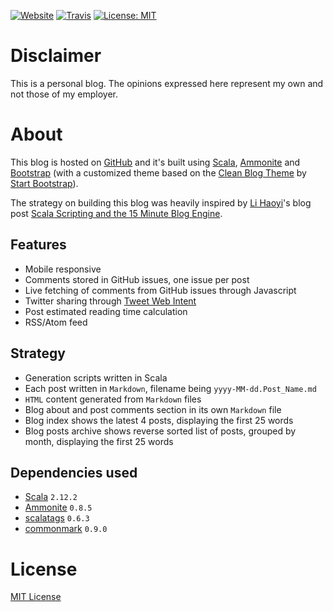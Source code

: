 [![Website](https://img.shields.io/website-up-down-green-red/https/pbassiner.github.io.svg)](https://pbassiner.github.io/)
[![Travis](https://img.shields.io/travis/pbassiner/pbassiner.github.io/master.svg)](https://travis-ci.org/pbassiner/pbassiner.github.io)
[![License: MIT](https://img.shields.io/badge/license-MIT%20License-blue.svg)](https://raw.githubusercontent.com/pbassiner/pbassiner.github.io/master/LICENSE)

# Disclaimer
This is a personal blog. The opinions expressed here represent my own and not those of my employer.

# About
This blog is hosted on [GitHub](https://github.com/) and it's built using [Scala](http://www.scala-lang.org/), [Ammonite](https://github.com/lihaoyi/Ammonite) and [Bootstrap](http://getbootstrap.com) (with a customized theme based on the [Clean Blog Theme](https://github.com/BlackrockDigital/startbootstrap-clean-blog) by [Start Bootstrap](http://startbootstrap.com/)).

The strategy on building this blog was heavily inspired by [Li Haoyi](https://twitter.com/li_haoyi)'s blog post [Scala Scripting and the 15 Minute Blog Engine](http://www.lihaoyi.com/post/ScalaScriptingandthe15MinuteBlogEngine.html).

## Features
* Mobile responsive
* Comments stored in GitHub issues, one issue per post
* Live fetching of comments from GitHub issues through Javascript
* Twitter sharing through [Tweet Web Intent](https://dev.twitter.com/web/tweet-button/web-intent)
* Post estimated reading time calculation
* RSS/Atom feed

## Strategy
* Generation scripts written in Scala
* Each post written in `Markdown`, filename being `yyyy-MM-dd.Post_Name.md`
* `HTML` content generated from `Markdown` files
* Blog about and post comments section in its own `Markdown` file
* Blog index shows the latest 4 posts, displaying the first 25 words
* Blog posts archive shows reverse sorted list of posts, grouped by month, displaying the first 25 words

## Dependencies used
* [Scala](http://www.scala-lang.org/) `2.12.2`
* [Ammonite](https://github.com/lihaoyi/Ammonite) `0.8.5`
* [scalatags](https://github.com/lihaoyi/scalatags) `0.6.3`
* [commonmark](https://github.com/atlassian/commonmark-java) `0.9.0`

# License
[MIT License](LICENSE)
